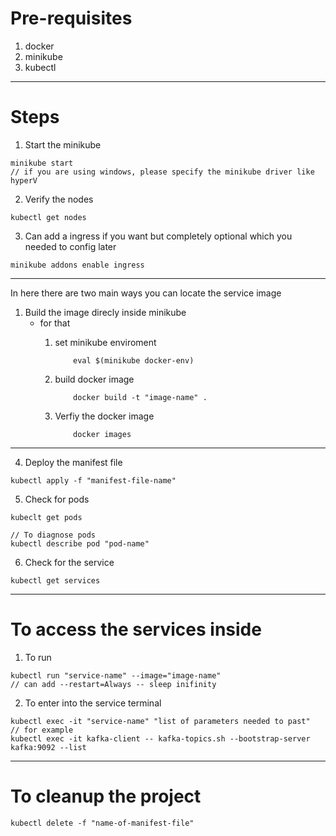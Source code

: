 # Pre-requisites

1. docker
2. minikube
3. kubectl

---

# Steps

1. Start the minikube
```
minikube start
// if you are using windows, please specify the minikube driver like hyperV
```

2. Verify the nodes
```
kubectl get nodes
```

3. Can add a ingress if you want but completely optional which you needed to config later
```
minikube addons enable ingress
```

---
In here there are two main ways you can locate the service image
1. Build the image direcly inside minikube
    - for that
        1. set minikube enviroment
            ```
                eval $(minikube docker-env)
            ```
        
        2. build docker image
            ```
                docker build -t "image-name" .
            ```

        3. Verfiy the docker image
            ```
                docker images
            ```

---

4. Deploy the manifest file
```
kubectl apply -f "manifest-file-name"
```

5. Check for pods
```
kubeclt get pods

// To diagnose pods
kubectl describe pod "pod-name"
```

6. Check for the service
```
kubectl get services
```

---

# To access the services inside

1. To run
```
kubectl run "service-name" --image="image-name"
// can add --restart=Always -- sleep inifinity
```

2. To enter into the service terminal
```
kubectl exec -it "service-name" "list of parameters needed to past"
// for example
kubectl exec -it kafka-client -- kafka-topics.sh --bootstrap-server kafka:9092 --list
```

---

# To cleanup the project
```
kubectl delete -f "name-of-manifest-file"
```
